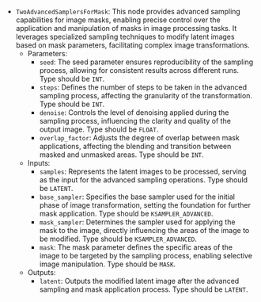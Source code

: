 - `TwoAdvancedSamplersForMask`: This node provides advanced sampling capabilities for image masks, enabling precise control over the application and manipulation of masks in image processing tasks. It leverages specialized sampling techniques to modify latent images based on mask parameters, facilitating complex image transformations.
    - Parameters:
        - `seed`: The seed parameter ensures reproducibility of the sampling process, allowing for consistent results across different runs. Type should be `INT`.
        - `steps`: Defines the number of steps to be taken in the advanced sampling process, affecting the granularity of the transformation. Type should be `INT`.
        - `denoise`: Controls the level of denoising applied during the sampling process, influencing the clarity and quality of the output image. Type should be `FLOAT`.
        - `overlap_factor`: Adjusts the degree of overlap between mask applications, affecting the blending and transition between masked and unmasked areas. Type should be `INT`.
    - Inputs:
        - `samples`: Represents the latent images to be processed, serving as the input for the advanced sampling operations. Type should be `LATENT`.
        - `base_sampler`: Specifies the base sampler used for the initial phase of image transformation, setting the foundation for further mask application. Type should be `KSAMPLER_ADVANCED`.
        - `mask_sampler`: Determines the sampler used for applying the mask to the image, directly influencing the areas of the image to be modified. Type should be `KSAMPLER_ADVANCED`.
        - `mask`: The mask parameter defines the specific areas of the image to be targeted by the sampling process, enabling selective image manipulation. Type should be `MASK`.
    - Outputs:
        - `latent`: Outputs the modified latent image after the advanced sampling and mask application process. Type should be `LATENT`.
